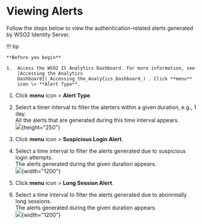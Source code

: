 # Viewing Alerts

Follow the steps below to view the authentication-related alerts
generated by WSO2 Identity Server.

!!! tip
    
    **Before you begin**
    
    1.  Access the WSO2 IS Analytics Dashboard. For more information, see
        [Accessing the Analytics
        Dashboard](_Accessing_the_Analytics_Dashboard_) . Click **menu**
        icon \> **Alert Type**.
    

1.  Click **menu** icon \> **Alert Type**.
2.  Select a timer interval to filter the alerters within a given
    duration, e.g., 1 day.  
    All the alerts that are generated during this time interval
    appears.  
    ![](attachments/103329370/103329377.png){height="250"}

1.  Click **menu** icon \> **Suspicious Login Alert**.
2.  Select a time interval to filter the alerts generated due to
    suspicious login attempts.  
    The alerts generated during the given duration appears.  
    ![](attachments/103329370/103329371.png){width="1200"}

1.  Click **menu** icon \> **Long Session Alert**.
2.  Select a time interval to filter the alerts generated due to
    abonrmally long sessions.  
    The alerts generated during the given duration appears.  
    ![](attachments/103329370/103329373.png){width="1200"}
